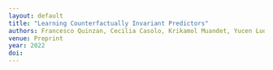 ```yaml
---
layout: default
title: "Learning Counterfactually Invariant Predictors"
authors: Francesco Quinzan, Cecilia Casolo, Krikamol Muandet, Yucen Luo, Niki Kilbertus
venue: Preprint
year: 2022
doi: 
---
```

